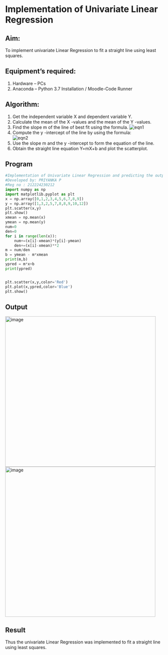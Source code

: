 # Implementation of Univariate Linear Regression
## Aim:     
To implement univariate Linear Regression to fit a straight line using least squares.
## Equipment’s required:
1.	Hardware – PCs
2.	Anaconda – Python 3.7 Installation / Moodle-Code Runner
## Algorithm:
1.	Get the independent variable X and dependent variable Y.
2.	Calculate the mean of the X -values and the mean of the Y -values.
3.	Find the slope m of the line of best fit using the formula.
 ![eqn1](./eq1.jpg)
4.	Compute the y -intercept of the line by using the formula:  
![eqn2](./eq2.jpg)  
5.	Use the slope m and the y -intercept to form the equation of the line.
6.	Obtain the straight line equation Y=mX+b and plot the scatterplot.
## Program
```Python
#Implementation of Univariate Linear Regression and predicting the output.
#Developed by: PRIYANKA P
#Reg no : 212224230212
import numpy as np
import matplotlib.pyplot as plt
x = np.array([0,1,2,3,4,5,6,7,8,9])
y = np.array([1,3,2,5,7,8,8,9,10,12])
plt.scatter(x,y)
plt.show()
xmean = np.mean(x)
ymean = np.mean(y)
num=0
den=0
for i in range(len(x)):
    num+=(x[i]-xmean)*(y[i]-ymean)
    den+=(x[i]-xmean)**2
m = num/den
b = ymean - m*xmean     
print(m,b)
ypred = m*x+b
print(ypred)


plt.scatter(x,y,color='Red')
plt.plot(x,ypred,color='Blue')
plt.show()
```
## Output
<img width="481" alt="image" src="https://github.com/Nijeesh-bit/Univariate-Linear-Regression/assets/89188014/0c3d94ea-588f-4b9c-8c19-51b4eaa8ec8d">
<img width="480" alt="image" src="https://github.com/Nijeesh-bit/Univariate-Linear-Regression/assets/89188014/8193f751-030e-463e-9742-d08339812eee">


## Result
Thus the univariate Linear Regression was implemented to fit a straight line using least squares.
